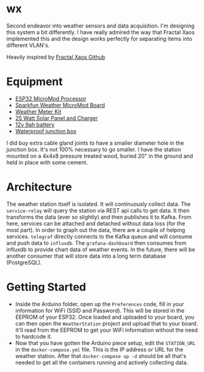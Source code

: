 # wx

Second endeavor into weather sensors and data acquisition. I'm designing this system a bit differently. I have really admired the way that Fractal Xaos implemented this and the design works perfectly for separating items into different VLAN's.

Heavily inspired by [Fractal Xaos Github](https://github.com/fractalxaos/weather)

# Equipment

- [ESP32 MicroMod Processor](https://www.sparkfun.com/products/16781)
- [Sparkfun Weather MicroMod Board](https://www.sparkfun.com/products/16794)
- [Weather Meter Kit](https://www.sparkfun.com/products/15901)
- [25 Watt Solar Panel and Charger](https://a.co/d/0ka89Kf)
- [12v 9ah battery](https://a.co/d/5CkOYxa)
- [Waterproof junction box](https://a.co/d/6Vuiqeo)

I did buy extra cable gland joints to have a smaller diameter hole in the junction box. It's not 100% necessary to go smaller. I have the station mounted on a 4x4x8 pressure treated wood, buried 20" in the ground and held in place with some cement.

# Architecture

The weather station itself is isolated. It will continuously collect data. The `service-relay` will query the station via REST api calls to get data. It then transforms the data (ever so slightly) and then publishes it to Kafka. From here, services can be attached and detached without data loss (for the most part). In order to graph out the data, there are a couple of helping services. `telegraf` directly connects to the Kafka queue and will consume and push data to `influxdb`. The `grafana-dashboard` then consumes from influxdb to provide chart data of weather events. In the future, there will be another consumer that will store data into a long term database (PostgreSQL).

# Getting Started

- Inside the Arduino folder, open up the `Preferences` code, fill in your information for WiFi (SSID and Password). This will be stored in the EEPROM of your ESP32. Once loaded and uploaded to your board, you can then open the `WeatherStation` project and upload that to your board. It'll read from the EEPROM to get your WiFi information without the need to hardcode it.
- Now that you have gotten the Arduino piece setup, edit the `STATION_URL` in the `docker-compose.yml` file. This is the IP address or URL for the weather station. After that `docker-compose up -d` should be all that's needed to get all the containers running and actively collecting data.
